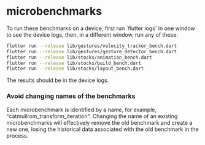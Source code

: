 # microbenchmarks

To run these benchmarks on a device, first run `flutter logs' in one
window to see the device logs, then, in a different window, run any of
these:

```sh
flutter run --release lib/gestures/velocity_tracker_bench.dart
flutter run --release lib/gestures/gesture_detector_bench.dart
flutter run --release lib/stocks/animation_bench.dart
flutter run --release lib/stocks/build_bench.dart
flutter run --release lib/stocks/layout_bench.dart
```

The results should be in the device logs.

### Avoid changing names of the benchmarks

Each microbenchmark is identified by a name, for example,
"catmullrom_transform_iteration". Changing the name of an existing
microbenchmarks will effectively remove the old benchmark and create a new one,
losing the historical data associated with the old benchmark in the process.
